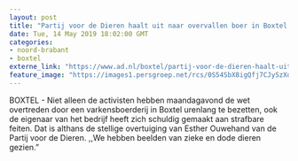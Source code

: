 ```yaml
---
layout: post
title: "Partij voor de Dieren haalt uit naar overvallen boer in Boxtel: 'We hebben zieke en dode varkens gezien’"
date: Tue, 14 May 2019 18:02:00 GMT
categories: 
- noord-brabant 
- boxtel 
externe_link: "https://www.ad.nl/boxtel/partij-voor-de-dieren-haalt-uit-naar-overvallen-boer-in-boxtel-we-hebben-zieke-en-dode-varkens-gezien~a1222b38/"
feature_image: "https://images1.persgroep.net/rcs/0S54SbX8igQfj7CJySzXqxJBRVY/diocontent/148372480/_fitwidth/400/?appId=21791a8992982cd8da851550a453bd7f&quality=0.7"
---
```


BOXTEL - Niet alleen de activisten hebben maandagavond de wet overtreden door een varkensboerderij in Boxtel urenlang te bezetten, ook de eigenaar van het bedrijf heeft zich schuldig gemaakt aan strafbare feiten. Dat is althans de stellige overtuiging van Esther Ouwehand van de Partij voor de Dieren. ,,We hebben beelden van zieke en dode dieren gezien.”
